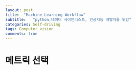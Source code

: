 ```yaml
---
layout: post
title:  "Machine Learning Workflow"
subtitle:   "python,데이터 사이언티스트, 인공지능 개발자를 위함"
categories: Self-driving
tags: Computer_vision
comments: true
---
```


# 메트릭 선택